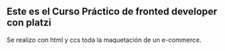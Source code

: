 <h2> Este es el Curso Práctico de fronted developer con platzi </h2>

Se realizo con html y ccs toda la maquetación de un e-commerce. 
